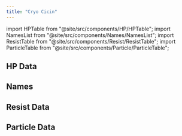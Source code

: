 ```yaml
---
title: "Cryo Cicin"
---
```


import HPTable from "@site/src/components/HP/HPTable";
import NamesList from "@site/src/components/Names/NamesList";
import ResistTable from "@site/src/components/Resist/ResistTable";
import ParticleTable from "@site/src/components/Particle/ParticleTable";

## HP Data

<HPTable item_key="cryocicin" data_src="enemy" />

## Names

<NamesList item_key="cryocicin" data_src="enemy" />

## Resist Data

<ResistTable item_key="cryocicin" data_src="enemy" />

## Particle Data

<ParticleTable item_key="cryocicin" data_src="enemy" />